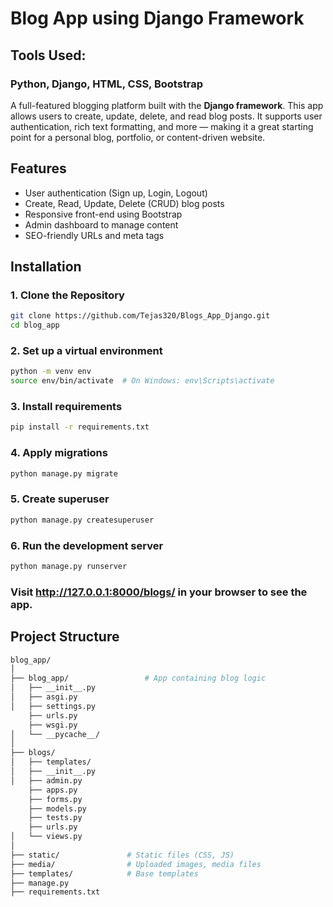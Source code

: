 # Blog App using Django Framework

## Tools Used:
### Python, Django, HTML, CSS, Bootstrap

A full-featured blogging platform built with the **Django framework**. This app allows users to create, update, delete, and read blog posts. It supports user authentication, rich text formatting, and more — making it a great starting point for a personal blog, portfolio, or content-driven website.

## Features

- User authentication (Sign up, Login, Logout)
- Create, Read, Update, Delete (CRUD) blog posts
- Responsive front-end using Bootstrap
- Admin dashboard to manage content
- SEO-friendly URLs and meta tags

## Installation

### 1. Clone the Repository

```bash
git clone https://github.com/Tejas320/Blogs_App_Django.git
cd blog_app
```
### 2. Set up a virtual environment

```bash
python -m venv env
source env/bin/activate  # On Windows: env\Scripts\activate
```

### 3. Install requirements

```bash
pip install -r requirements.txt
```
### 4. Apply migrations

```bash
python manage.py migrate
```

### 5. Create superuser

```bash
python manage.py createsuperuser
```

### 6. Run the development server

```bash
python manage.py runserver
```

### Visit http://127.0.0.1:8000/blogs/ in your browser to see the app.

## Project Structure
```bash
blog_app/
│
├── blog_app/                 # App containing blog logic
│   ├── __init__.py
│   ├── asgi.py
│   ├── settings.py
    ├── urls.py
    ├── wsgi.py
│   └── __pycache__/
│
├── blogs/                
│   ├── templates/
│   ├── __init__.py
│   ├── admin.py
    ├── apps.py
    ├── forms.py
    ├── models.py
    ├── tests.py
    ├── urls.py
│   └── views.py
│
├── static/               # Static files (CSS, JS)
├── media/                # Uploaded images, media files
├── templates/            # Base templates
├── manage.py
├── requirements.txt
```
